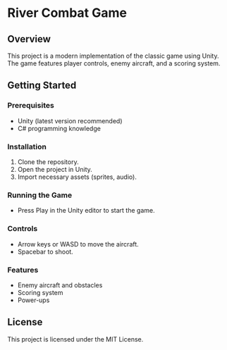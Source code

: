 # River Combat Game

## Overview
This project is a modern implementation of the classic game using Unity. The game features player controls, enemy aircraft, and a scoring system.

## Getting Started

### Prerequisites
- Unity (latest version recommended)
- C# programming knowledge

### Installation
1. Clone the repository.
2. Open the project in Unity.
3. Import necessary assets (sprites, audio).

### Running the Game
- Press Play in the Unity editor to start the game.

### Controls
- Arrow keys or WASD to move the aircraft.
- Spacebar to shoot.

### Features
- Enemy aircraft and obstacles
- Scoring system
- Power-ups

## License
This project is licensed under the MIT License.
